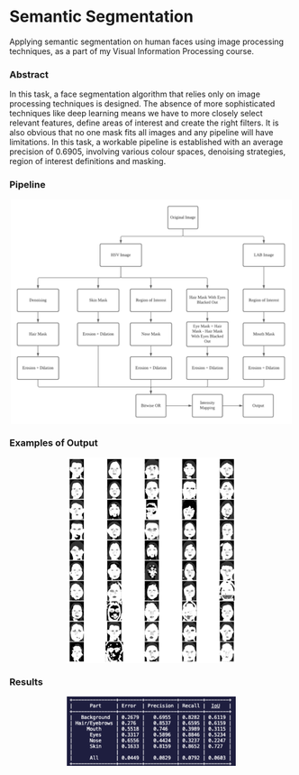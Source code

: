 # Semantic Segmentation

Applying semantic segmentation on human faces using image processing techniques, as a part of my Visual Information Processing course. 

### Abstract

In this task, a face segmentation algorithm that relies only on image processing techniques is designed. The absence of more sophisticated techniques like deep learning means we have to more closely select relevant features, define areas of interest and create the right filters. It is also obvious that no one mask fits all images and any pipeline will have limitations. In this task, a workable pipeline is established with an average precision of 0.6905, involving various colour spaces, denoising strategies, region of interest definitions and masking.

### Pipeline
<img src="./pipeline.png" width="500px" style="display: block; margin: 0 auto" />

### Examples of Output
<img src="./examples.png" width="300px" style="display: block; margin: 0 auto" />

### Results
<img src="./results.png" width="300px" style="display: block; margin: 0 auto" />